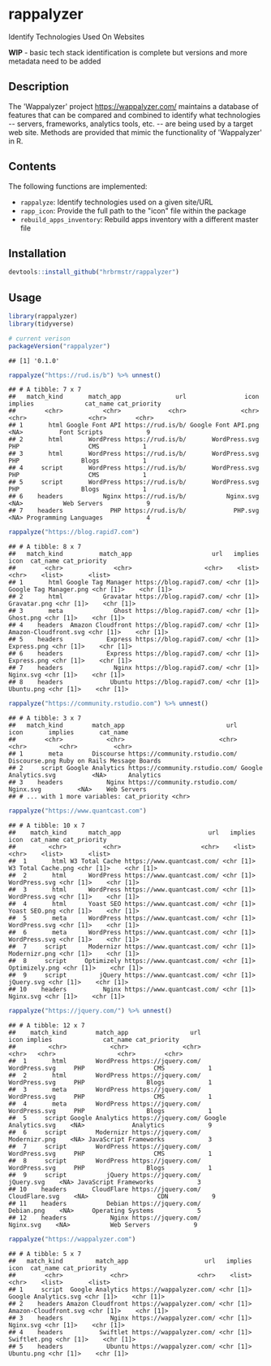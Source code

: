 
rappalyzer
==========

Identify Technologies Used On Websites

**WIP** - basic tech stack identification is complete but versions and more metadata need to be added

Description
-----------

The 'Wappalyzer' project <https://wappalyzer.com/> maintains a database of features that can be compared and combined to identify what technologies -- servers, frameworks, analytics tools, etc. -- are being used by a target web site. Methods are provided that mimic the functionality of 'Wappalyzer' in R.

Contents
--------

The following functions are implemented:

-   `rappalyze`: Identify technologies used on a given site/URL
-   `rapp_icon`: Provide the full path to the "icon" file within the package
-   `rebuild_apps_inventory`: Rebuild apps inventory with a different master file

Installation
------------

``` r
devtools::install_github("hrbrmstr/rappalyzer")
```

Usage
-----

``` r
library(rappalyzer)
library(tidyverse)

# current verison
packageVersion("rappalyzer")
```

    ## [1] '0.1.0'

``` r
rappalyze("https://rud.is/b") %>% unnest()
```

    ## # A tibble: 7 x 7
    ##   match_kind       match_app               url                icon implies              cat_name cat_priority
    ##        <chr>           <chr>             <chr>               <chr>   <chr>                 <chr>        <chr>
    ## 1       html Google Font API https://rud.is/b/ Google Font API.png    <NA>          Font Scripts            9
    ## 2       html       WordPress https://rud.is/b/       WordPress.svg     PHP                   CMS            1
    ## 3       html       WordPress https://rud.is/b/       WordPress.svg     PHP                 Blogs            1
    ## 4     script       WordPress https://rud.is/b/       WordPress.svg     PHP                   CMS            1
    ## 5     script       WordPress https://rud.is/b/       WordPress.svg     PHP                 Blogs            1
    ## 6    headers           Nginx https://rud.is/b/           Nginx.svg    <NA>           Web Servers            9
    ## 7    headers             PHP https://rud.is/b/             PHP.svg    <NA> Programming Languages            4

``` r
rappalyze("https://blog.rapid7.com")
```

    ## # A tibble: 8 x 7
    ##   match_kind          match_app                      url   implies                   icon  cat_name cat_priority
    ##        <chr>              <chr>                    <chr>    <list>                  <chr>    <list>       <list>
    ## 1       html Google Tag Manager https://blog.rapid7.com/ <chr [1]> Google Tag Manager.png <chr [1]>    <chr [1]>
    ## 2       html           Gravatar https://blog.rapid7.com/ <chr [1]>           Gravatar.png <chr [1]>    <chr [1]>
    ## 3       meta              Ghost https://blog.rapid7.com/ <chr [1]>              Ghost.png <chr [1]>    <chr [1]>
    ## 4    headers  Amazon Cloudfront https://blog.rapid7.com/ <chr [1]>  Amazon-Cloudfront.svg <chr [1]>    <chr [1]>
    ## 5    headers            Express https://blog.rapid7.com/ <chr [1]>            Express.png <chr [1]>    <chr [1]>
    ## 6    headers            Express https://blog.rapid7.com/ <chr [1]>            Express.png <chr [1]>    <chr [1]>
    ## 7    headers              Nginx https://blog.rapid7.com/ <chr [1]>              Nginx.svg <chr [1]>    <chr [1]>
    ## 8    headers             Ubuntu https://blog.rapid7.com/ <chr [1]>             Ubuntu.png <chr [1]>    <chr [1]>

``` r
rappalyze("https://community.rstudio.com") %>% unnest()
```

    ## # A tibble: 3 x 7
    ##   match_kind        match_app                            url                 icon       implies       cat_name
    ##        <chr>            <chr>                          <chr>                <chr>         <chr>          <chr>
    ## 1       meta        Discourse https://community.rstudio.com/        Discourse.png Ruby on Rails Message Boards
    ## 2     script Google Analytics https://community.rstudio.com/ Google Analytics.svg          <NA>      Analytics
    ## 3    headers            Nginx https://community.rstudio.com/            Nginx.svg          <NA>    Web Servers
    ## # ... with 1 more variables: cat_priority <chr>

``` r
rappalyze("https://www.quantcast.com")
```

    ## # A tibble: 10 x 7
    ##    match_kind      match_app                        url   implies               icon  cat_name cat_priority
    ##         <chr>          <chr>                      <chr>    <list>              <chr>    <list>       <list>
    ##  1       html W3 Total Cache https://www.quantcast.com/ <chr [1]> W3 Total Cache.png <chr [1]>    <chr [1]>
    ##  2       html      WordPress https://www.quantcast.com/ <chr [1]>      WordPress.svg <chr [1]>    <chr [1]>
    ##  3       html      WordPress https://www.quantcast.com/ <chr [1]>      WordPress.svg <chr [1]>    <chr [1]>
    ##  4       html      Yoast SEO https://www.quantcast.com/ <chr [1]>      Yoast SEO.png <chr [1]>    <chr [1]>
    ##  5       meta      WordPress https://www.quantcast.com/ <chr [1]>      WordPress.svg <chr [1]>    <chr [1]>
    ##  6       meta      WordPress https://www.quantcast.com/ <chr [1]>      WordPress.svg <chr [1]>    <chr [1]>
    ##  7     script      Modernizr https://www.quantcast.com/ <chr [1]>      Modernizr.png <chr [1]>    <chr [1]>
    ##  8     script     Optimizely https://www.quantcast.com/ <chr [1]>     Optimizely.png <chr [1]>    <chr [1]>
    ##  9     script         jQuery https://www.quantcast.com/ <chr [1]>         jQuery.svg <chr [1]>    <chr [1]>
    ## 10    headers          Nginx https://www.quantcast.com/ <chr [1]>          Nginx.svg <chr [1]>    <chr [1]>

``` r
rappalyze("https://jquery.com/") %>% unnest()
```

    ## # A tibble: 12 x 7
    ##    match_kind        match_app                 url                 icon implies              cat_name cat_priority
    ##         <chr>            <chr>               <chr>                <chr>   <chr>                 <chr>        <chr>
    ##  1       html        WordPress https://jquery.com/        WordPress.svg     PHP                   CMS            1
    ##  2       html        WordPress https://jquery.com/        WordPress.svg     PHP                 Blogs            1
    ##  3       meta        WordPress https://jquery.com/        WordPress.svg     PHP                   CMS            1
    ##  4       meta        WordPress https://jquery.com/        WordPress.svg     PHP                 Blogs            1
    ##  5     script Google Analytics https://jquery.com/ Google Analytics.svg    <NA>             Analytics            9
    ##  6     script        Modernizr https://jquery.com/        Modernizr.png    <NA> JavaScript Frameworks            3
    ##  7     script        WordPress https://jquery.com/        WordPress.svg     PHP                   CMS            1
    ##  8     script        WordPress https://jquery.com/        WordPress.svg     PHP                 Blogs            1
    ##  9     script           jQuery https://jquery.com/           jQuery.svg    <NA> JavaScript Frameworks            3
    ## 10    headers       CloudFlare https://jquery.com/       CloudFlare.svg    <NA>                   CDN            9
    ## 11    headers           Debian https://jquery.com/           Debian.png    <NA>     Operating Systems            5
    ## 12    headers            Nginx https://jquery.com/            Nginx.svg    <NA>           Web Servers            9

``` r
rappalyze("https://wappalyzer.com")
```

    ## # A tibble: 5 x 7
    ##   match_kind         match_app                     url   implies                  icon  cat_name cat_priority
    ##        <chr>             <chr>                   <chr>    <list>                 <chr>    <list>       <list>
    ## 1     script  Google Analytics https://wappalyzer.com/ <chr [1]>  Google Analytics.svg <chr [1]>    <chr [1]>
    ## 2    headers Amazon Cloudfront https://wappalyzer.com/ <chr [1]> Amazon-Cloudfront.svg <chr [1]>    <chr [1]>
    ## 3    headers             Nginx https://wappalyzer.com/ <chr [1]>             Nginx.svg <chr [1]>    <chr [1]>
    ## 4    headers          Swiftlet https://wappalyzer.com/ <chr [1]>          Swiftlet.png <chr [1]>    <chr [1]>
    ## 5    headers            Ubuntu https://wappalyzer.com/ <chr [1]>            Ubuntu.png <chr [1]>    <chr [1]>
